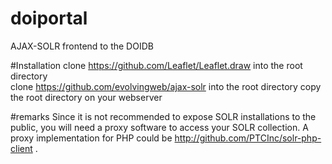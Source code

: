 # doiportal
AJAX-SOLR frontend to the DOIDB

#Installation
clone https://github.com/Leaflet/Leaflet.draw into the root directory  
clone https://github.com/evolvingweb/ajax-solr into the root directory
copy the root directory on your webserver

#remarks
Since it is not recommended to expose SOLR installations to the public, you will need a proxy software to access your SOLR collection. A proxy implementation for PHP could be http://github.com/PTCInc/solr-php-client .
